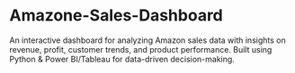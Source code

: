 # Amazone-Sales-Dashboard
An interactive dashboard for analyzing Amazon sales data with insights on revenue, profit, customer trends, and product performance. Built using Python &amp; Power BI/Tableau for data-driven decision-making.
